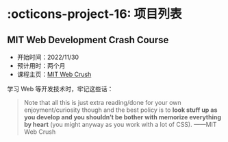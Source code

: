 # :octicons-project-16: 项目列表

## MIT Web Development Crash Course

* 开始时间：2022/11/30
* 预计用时：两个月
* 课程主页：[MIT Web Crush](https://weblab.mit.edu/schedule/)

学习 Web 等开发技术时，牢记这些话：

> Note that all this is just extra reading/done for your own enjoyment/curiosity though and the best policy is to **look stuff up as you develop and you shouldn’t be bother with memorize everything by heart** (you might anyway as you work with a lot of CSS). ——MIT Web Crush
